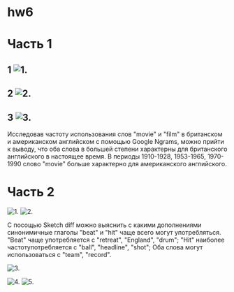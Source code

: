 # hw6

# Часть 1
## 1 ![1.](/IMG_2544.PNG)
## 2 ![2.](/IMG_2545.PNG)
## 3 ![3.](/IMG_2547.PNG)

Исследовав частоту использования слов "movie" и "film" в британском и американском английском с помощью Google Ngrams, можно прийти к выводу, что оба слова в большей степени характерны для британского английского в настоящее время. В периоды 1910-1928, 1953-1965, 1970-1990 слово "movie" больше характерно для американского английского.



# Часть 2
![1.](/IMG_2550.PNG)
![2.](/IMG_2554.PNG)

С посощью Sketch diff можно выяснить с какими дополнениями синонимичные глаголы "beat" и "hit" чаще всего могут употребляться. "Beat" чаще употребляется с "retreat", "England", "drum";
"Hit" наиболее частотупотребляется с "ball", "headline", "shot";
Оба слова могут использоваться с "team", "record".

![3.](/IMG_2557.PNG)

![4.](/IMG_2558.PNG)
![5.](/IMG_2560.PNG)

